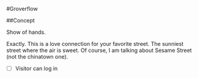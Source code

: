 #Groverflow

##Concept

Show of hands. 

Exactly. This is a love connection for your favorite street. The sunniest street where the air is sweet. Of course, I am talking about Sesame Street (not the chinatown one). 

- [ ] Visitor can log in

